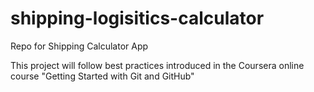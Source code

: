 # shipping-logisitics-calculator
Repo for Shipping Calculator App

This project will follow best practices introduced in the Coursera online course "Getting Started with Git and GitHub"
